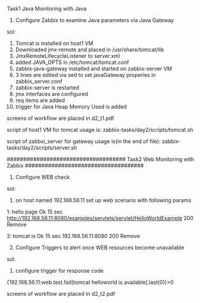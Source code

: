 Task1
Java Monitoring with Java

1. Configure Zabbix to examine Java parameters via Java Gateway

sol: 
1. Tomcat is installed on host1 VM
2. Downloaded jmx-remote and placed in /usr/share/tomcat/lib
3. JmxRemoteLifecycleListener to server.xml
4. added JAVA_OPTS in /etc/tomcat/tomcat.conf
5. zabbix-java-gateway installed and started on zabbix-server VM
6. 3 lines are edited via sed to set javaGateway properies in zabbix_server.conf
7. zabbix-server is restarted
8. jmx interfaces are configured 
9. req items are added
10. trigger for Java Heap Memory Used is added


screens of workflow are placed in d2_t1.pdf

script of host1 VM  for tomcat usage is: zabbix-tasks/day2/scripts/tomcat.sh

script of zabbxi_server for gateway usage is(in the end of file): zabbix-tasks/day2/scripts/server.sh


####################################
Task2 
Web Monitoring with Zabbix
####################################
1. Configure WEB check

sol:
1. on host named 192.168.56.11 set up web scenario with following params

1:	hello page Ok	15 sec	http://192.168.56.11:8080/examples/servlets/servlet/HelloWorldExample		200	Remove

2:	tomcat is Ok	15 sec	192.168.56.11:8080															200	Remove

2. Configure Triggers to alert once WEB resources become unavailable

sol:
1. configure trigger for response code

{192.168.56.11:web.test.fail[tomcat helloworld is available].last(0)}>0

screens of workflow are placed in d2_t2.pdf